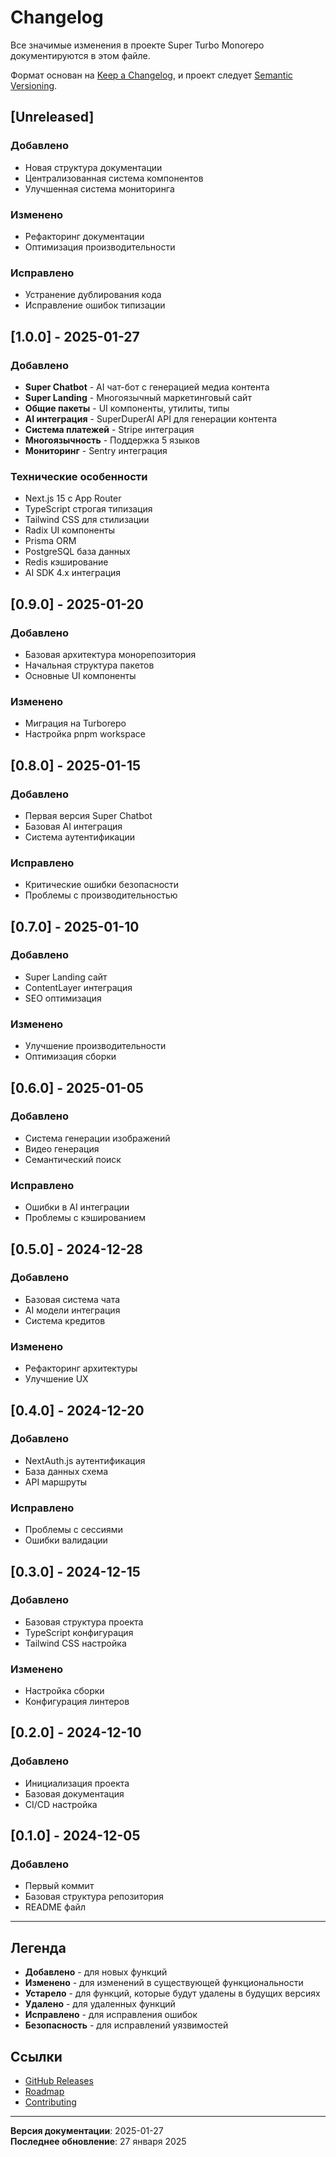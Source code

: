 # Changelog

Все значимые изменения в проекте Super Turbo Monorepo документируются в этом файле.

Формат основан на [Keep a Changelog](https://keepachangelog.com/ru/1.0.0/),
и проект следует [Semantic Versioning](https://semver.org/spec/v2.0.0.html).

## [Unreleased]

### Добавлено

- Новая структура документации
- Централизованная система компонентов
- Улучшенная система мониторинга

### Изменено

- Рефакторинг документации
- Оптимизация производительности

### Исправлено

- Устранение дублирования кода
- Исправление ошибок типизации

## [1.0.0] - 2025-01-27

### Добавлено

- **Super Chatbot** - AI чат-бот с генерацией медиа контента
- **Super Landing** - Многоязычный маркетинговый сайт
- **Общие пакеты** - UI компоненты, утилиты, типы
- **AI интеграция** - SuperDuperAI API для генерации контента
- **Система платежей** - Stripe интеграция
- **Многоязычность** - Поддержка 5 языков
- **Мониторинг** - Sentry интеграция

### Технические особенности

- Next.js 15 с App Router
- TypeScript строгая типизация
- Tailwind CSS для стилизации
- Radix UI компоненты
- Prisma ORM
- PostgreSQL база данных
- Redis кэширование
- AI SDK 4.x интеграция

## [0.9.0] - 2025-01-20

### Добавлено

- Базовая архитектура монорепозитория
- Начальная структура пакетов
- Основные UI компоненты

### Изменено

- Миграция на Turborepo
- Настройка pnpm workspace

## [0.8.0] - 2025-01-15

### Добавлено

- Первая версия Super Chatbot
- Базовая AI интеграция
- Система аутентификации

### Исправлено

- Критические ошибки безопасности
- Проблемы с производительностью

## [0.7.0] - 2025-01-10

### Добавлено

- Super Landing сайт
- ContentLayer интеграция
- SEO оптимизация

### Изменено

- Улучшение производительности
- Оптимизация сборки

## [0.6.0] - 2025-01-05

### Добавлено

- Система генерации изображений
- Видео генерация
- Семантический поиск

### Исправлено

- Ошибки в AI интеграции
- Проблемы с кэшированием

## [0.5.0] - 2024-12-28

### Добавлено

- Базовая система чата
- AI модели интеграция
- Система кредитов

### Изменено

- Рефакторинг архитектуры
- Улучшение UX

## [0.4.0] - 2024-12-20

### Добавлено

- NextAuth.js аутентификация
- База данных схема
- API маршруты

### Исправлено

- Проблемы с сессиями
- Ошибки валидации

## [0.3.0] - 2024-12-15

### Добавлено

- Базовая структура проекта
- TypeScript конфигурация
- Tailwind CSS настройка

### Изменено

- Настройка сборки
- Конфигурация линтеров

## [0.2.0] - 2024-12-10

### Добавлено

- Инициализация проекта
- Базовая документация
- CI/CD настройка

## [0.1.0] - 2024-12-05

### Добавлено

- Первый коммит
- Базовая структура репозитория
- README файл

---

## Легенда

- **Добавлено** - для новых функций
- **Изменено** - для изменений в существующей функциональности
- **Устарело** - для функций, которые будут удалены в будущих версиях
- **Удалено** - для удаленных функций
- **Исправлено** - для исправления ошибок
- **Безопасность** - для исправлений уязвимостей

## Ссылки

- [GitHub Releases](https://github.com/your-org/turbo-super/releases)
- [Roadmap](./ROADMAP.md)
- [Contributing](./CONTRIBUTING.md)

---

**Версия документации**: 2025-01-27  
**Последнее обновление**: 27 января 2025
